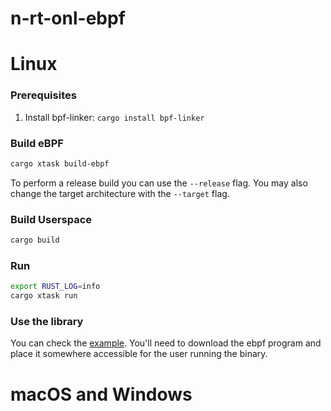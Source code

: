 # n-rt-onl-ebpf

# Linux

### Prerequisites

1. Install bpf-linker: `cargo install bpf-linker`

### Build eBPF

```bash
cargo xtask build-ebpf
```

To perform a release build you can use the `--release` flag.
You may also change the target architecture with the `--target` flag.

### Build Userspace

```bash
cargo build
```

### Run

```bash
export RUST_LOG=info
cargo xtask run
```

### Use the library

You can check the [example](examples/nrt_test/). You'll need to download the ebpf program
and place it somewhere accessible for the user running the binary.

# macOS and Windows


